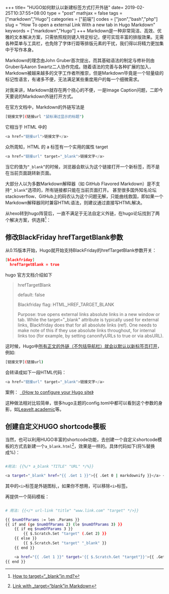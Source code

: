 +++
title= "HUGO如何默认以新建标签方式打开外链"
date= 2019-02-25T10:37:55+08:00
type = "post"
mathjax = false
tags = ["markdown","Hugo"]
categories = ["前端"]
codes = ["json","bash","php"]
slug = "How To open a external Link With a new tab in Hugo Markdown"
keywords = ["markdown","Hugo"]
+++
Markdown是一种非常简洁、高效、优雅的文本解决方案，只需依照规则键入特定标记，便可实现丰富的排版效果。无需各种菜单与工具栏，也免除了字体行距等排版元素的干扰，我们得以将精力更加集中于写作本身。

Markdown的理念由John Gruber首次提出，而其基础语法的制定与修补则由Gruber与Aaron Swartz二人协作完成。随着语法的完善与各种扩展的加入，Markdown被越来越多的文字工作者所推崇，但是Markdown毕竟是一个轻量级的标记性语言，有诸多不便，无法满足某些重度用户的每一个细微需求。

对我来讲，Markdown就存在两个挠心的不便，一是Image Caption问题，二即今天要说的Markdown外链打开方式。
<!--more-->
在官方文档中，Markdown的外链写法是
```bash
[链接文字](链接url "鼠标滑过显示的标题")
```
它相当于 HTML 中的
```php
<a href="链接url">链接文字</a>
```
众所周知，HTML 的 a 标签有一个实用的属性 target
```php
<a href="链接url" target="_blank">链接文字</a>
```
当它的值为`“_blank”`的时候，浏览器会默认为这个链接打开一个新标签，而不是在当前页面跳转新页面。

大部分人以为多数Markdown解释器（如 GitHub Flavored Markdown）是不支持`“_blank”`选项的，所有链接都只能在当前页面打开。
甚至很多国外知名论坛stackoverflow、GitHub上的码农认为这个问题无解，只能曲线救国，即如果一个Markdown解释器同时兼容HTML语法，则建议通过直接写HTML解决。

从hexo转到hugo阵营后，一直不满足于无法自定义外链，在hugo论坛找到了两个解决方案，供选择[^1]：

## 修改BlackFriday hrefTargetBlank参数
从0.15版本开始，Hugo就开始支持BlackFriday的hrefTargetBlank参数开关：

```json
[blackfriday]
  hrefTargetBlank = true
 ```
hugo 官方文档介绍如下

>hrefTargetBlank
>
>default: false
>
>Blackfriday flag: HTML\_HREF\_TARGET\_BLANK
>
>Purpose: true opens external links absolute links in a new window or tab. While the target="\_blank" attribute is typically used for external links, Blackfriday does that for all absolute links (ref). One needs to make note of this if they use absolute links throughout, for internal links too (for example, by setting canonifyURLs to true or via absURL).

这时候，Hugo中<u>所有正文的外链（不包括导航栏）就会以默认以新标签页打开</u>，例如:
```bash
[链接文字](链接url)
```
会转译成如下一段HTML代码：

```php
<a href="链接url" target="_blank">链接文字</a>
```
案例：
[《How to configure your Hugo site》](https://gohugo.io/getting-started/configuration/#configure-blackfriday)

这种做法相对比较简单，很多hugo主题的config.toml中都可以看到这个参数的身影，如[LeaveIt](https://github.com/liuzc/LeaveIt/blob/2884e266babbe95c0abce22d064ecae35c1ac184/exampleSite/config.toml),[academic](https://github.com/gcushen/hugo-academic/blob/3462cadba1eab42c7872de8a44f2a9fcf572f090/exampleSite/config/_default/config.toml)等。
## 创建自定义HUGO shortcode模板
当然，也可以利用HUGO丰富的shortcode功能，去创建一个自定义shortcode模板的方式去新建一个`a_blank.html`[^2]，效果是一样的。具体代码如下(将\%替换成%)：

```bash

#用法: {{%/* a_blank "TITLE" "URL" */%}}

<a target="_blank" href="{{ .Get 1 }}">{{ .Get 0 | markdownify }}</a> <i class="fa fa-external-link"></i>
```

其中的`<i>`标签是外链图标,，如果你不想用，可以移除`<i>`标签。


再提供一个简码模板：
```bash

# 用法: {{</* url-link "title" "www.link.com" "target" */>}}

{{ $numOfParams := len .Params }}
{{ if and (ge $numOfParams 2) (le $numOfParams 3) }}
    {{ if eq $numOfParams 3 }}
        {{ $.Scratch.Set "target" (.Get 2) }}
    {{ else }}
        {{ $.Scratch.Set "target" "_blank" }}
    {{ end }}

    <a href="{{ .Get 1 }}" target='{{ $.Scratch.Get "target"}}'>{{ .Get 0 }}</a>
{{ end }}
```

[^1]: [How to target=“\_blank”in md?](https://discourse.gohugo.io/t/how-to-target--blank-in-md/524)
[^2]: [Link with \_target=“blank”in Markdown](https://discourse.gohugo.io/t/link-with--target-blank-in-markdown-tipp/7569/5)
